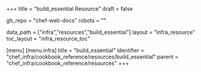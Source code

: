 +++
title = "build_essential Resource"
draft = false

gh_repo = "chef-web-docs"
robots = ""

data_path = ["infra","resources","build_essential"]
layout = "infra_resource"
toc_layout = "infra_resource_toc"


[menu]
  [menu.infra]
    title = "build_essential"
    identifier = "chef_infra/cookbook_reference/resources/build_essential"
    parent = "chef_infra/cookbook_reference/resources"
+++

<!-- The contents of this page are automatically generated from the build_essential.yaml file in the data directory. -->
<!-- To suggest a change, edit the https://github.com/chef/chef/blob/master/lib/chef/resource/build_essential.rb file
      and submit a pull request to the https://github.com/chef/chef repository. -->
